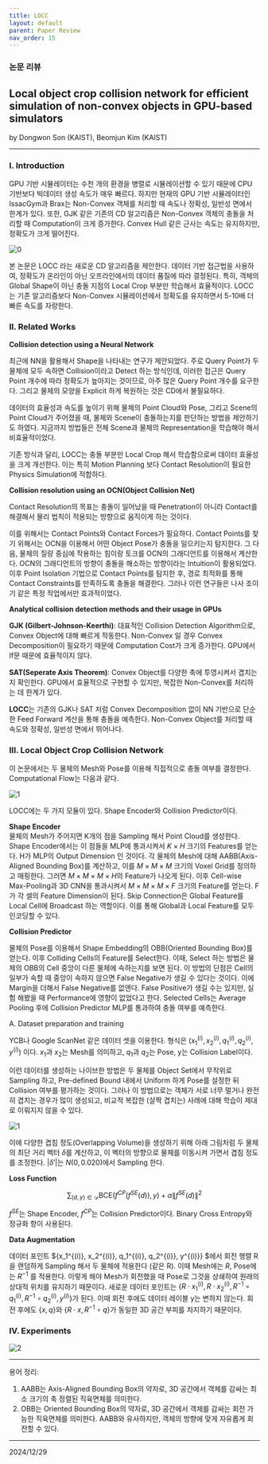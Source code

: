 ```yaml
---
title: LOCC
layout: default
parent: Paper Review
nav_order: 15
---
```


### 논문 리뷰

## Local object crop collision network for efficient simulation of non-convex objects in GPU-based simulators  

by Dongwon Son (KAIST), Beomjun Kim (KAIST)  

---

### **I. Introduction**  

GPU 기반 시뮬레이터는 수천 개의 환경을 병렬로 시뮬레이션할 수 있기 때문에 CPU 기반보다 빅데이터 생성 속도가 매우 빠르다. 하지만 현재의 GPU 기반 시뮬레이터인 IssacGym과 Brax는 Non-Convex 객체를 처리할 때 속도나 정확성, 일반성 면에서 한계가 있다. 또한, GJK 같은 기존의 CD 알고리즘은 Non-Convex 객체의 충돌을 처리할 때 Computation이 크게 증가한다. Convex Hull 같은 근사는 속도는 유지하지만, 정확도가 크게 떨어진다.  

![0](../images/BRAX-LOCC/BRAX-LOCC0.png)

본 논문은 LOCC 라는 새로운 CD 알고리즘을 제안한다. 데이터 기반 접근법을 사용하여, 정확도가 온라인이 아닌 오프라인에서의 데이터 품질에 따라 결정된다. 특히, 객체의 Global Shape이 아닌 충돌 지점의 Local Crop 부분만 학습해서 효율적이다. LOCC는 기존 알고리즘보다 Non-Convex 시뮬레이션에서 정확도를 유지하면서 5-10배 더 빠른 속도를 자랑한다.  

### **II. Related Works**  

**Collision detection using a Neural Network**  

최근에 NN을 활용해서 Shape을 나타내는 연구가 제안되었다. 주로 Query Point가 두 물체에 모두 속하면 Collision이라고 Detect 하는 방식인데, 이러한 접근은 Query Point 개수에 따라 정확도가 높아지는 것이므로, 아주 많은 Query Point 개수를 요구한다. 그리고 물체의 모양을 Explicit 하게 복원하는 것은 CD에서 불필요하다.  

데이터의 효율성과 속도를 높이기 위해 물체의 Point Cloud와 Pose, 그리고 Scene의 Point Cloud가 주어졌을 때, 물체와 Scene이 충돌하는지를 판단하는 방법을 제안하기도 하였다. 지금까지 방법들은 전체 Scene과 물체의 Representation을 학습해야 해서 비효율적이었다.  

기존 방식과 달리, LOCC는 충돌 부분만 Local Crop 해서 학습함으로써 데이터 효율성을 크게 개선한다. 이는 특히 Motion Planning 보다 Contact Resolution이 필요한 Physics Simulation에 적합하다.  


**Collision resolution using an OCN(Object Collision Net)**  

Contact Resolution의 목표는 충돌이 일어났을 때 Penetration이 아니라 Contact를 해결해서 물리 법칙이 적용되는 방향으로 움직이게 하는 것이다. 

이를 위해서는 Contact Points와 Contact Forces가 필요하다. Contact Points를 찾기 위해서는 OCN을 이용해서 어떤 Object Pose가 충돌을 일으키는지 탐지한다. 그 다음, 물체의 질량 중심에 작용하는 힘이랑 토크를 OCN의 그래디언트를 이용해서 계산한다. OCN의 그래디언트의 방향이 충돌을 해소하는 방향이라는 Intuition이 활용되었다. 이후 Point Isolation 기법으로 Contact Points를 탐지한 후, 경로 최적화를 통해 Contact Constraints를 만족하도록 충돌을 해결한다. 그러나 이런 연구들은 나사 조이기 같은 특정 작업에서만 효과적이었다.  

**Analytical collision detection methods and their usage in GPUs**  

**GJK (Gilbert-Johnson-Keerthi)**: 대표적인 Collision Detection Algorithm으로, Convex Object에 대해 빠르게 작동한다. Non-Convex 일 경우 Convex Decomposition이 필요하기 때문에 Computation Cost가 크게 증가한다. GPU에서 If문 때문에 효율적이지 않다.  

**SAT(Seperate Axis Theorem)**: Convex Object를 다양한 축에 투영시켜서 겹치는지 확인한다. GPU에서 효율적으로 구현할 수 있지만, 복잡한 Non-Convex를 처리하는 데 한계가 있다.  

**LOCC**는 기존의 GJK나 SAT 처럼 Convex Decomposition 없이 NN 기반으로 단순한 Feed Forward 계산을 통해 충돌을 예측한다. Non-Convex Object를 처리할 때 속도와 정확성, 일반성 면에서 뛰어나다.  


### **III. Local Object Crop Collision Network**  

이 논문에서는 두 물체의 Mesh와 Pose를 이용해 직접적으로 충돌 여부를 결정한다. Computational Flow는 다음과 같다.  

![1](../images/BRAX-LOCC/BRAX-LOCC.png)

LOCC에는 두 가지 모듈이 있다. Shape Encoder와 Collision Predictor이다. 

**Shape Encoder**  
물체의 Mesh가 주어지면 K개의 점을 Sampling 해서 Point Cloud를 생성한다. Shape Encoder에서는 이 점들을 MLP에 통과시켜서 $K \times H$ 크기의 Features를 얻는다. H가 MLP의 Output Dimension 인 것이다. 각 물체의 Mesh에 대해 AABB(Axis-Aligned Bounding Box)를 계산하고, 이를 $M \times M \times M$ 크기의 Voxel Grid를 정의하고 매핑한다. 그러면 $M \times M \times M \times H$의 Feature가 나오게 된다. 이후 Cell-wise Max-Pooling과 3D CNN을 통과시켜서 $M \times M \times M \times F$ 크기의 Feature를 얻는다. F가 각 셀의 Feature Dimension이 된다. Skip Connection은 Global Feature를 Local Cell에 Broadcast 하는 역할이다. 이를 통해 Global과 Local Feature를 모두 인코딩할 수 있다.  

**Collision Predictor**  

물체의 Pose를 이용해서 Shape Embedding의 OBB(Oriented Bounding Box)를 얻는다. 이후 Colliding Cells의 Feature를 Select한다. 이때, Select 하는 방법은 물체의 OBB의 Cell 중앙이 다른 물체에 속하는지를 보면 된다. 이 방법의 단점은 Cell의 일부가 속할 때 중앙이 속하지 않으면 False Negative가 생길 수 있다는 것이다. 이에 Margin을 더해서 False Negative를 없앤다. False Positive가 생길 수는 있지만, 실험 해봤을 때 Performance에 영향이 없었다고 한다. Selected Cells는 Average Pooling 후에 Collision Predictor MLP를 통과하여 충돌 여부를 예측한다. 

A. Dataset preparation and training  

YCB나 Google ScanNet 같은 데이터 셋을 이용한다. 형식은 ${(x_1^{(i)}, x_2^{(i)}, q_1^{(i)}, q_2^{(i)}, y^{(i)})}$ 이다. $x_1$과 $x_2$는 Mesh를 의미하고, $q_1$과 $q_2$는 Pose, y는 Collision Label이다. 

이런 데이터를 생성하는 나이브한 방법은 두 물체를 Object Set에서 무작위로 Sampling 하고, Pre-defined Bound 내에서 Uniform 하게 Pose를 설정한 뒤 Collision 여부를 평가하는 것이다. 그러나 이 방법으로는 객체가 서로 너무 멀거나 완전히 겹치는 경우가 많이 생성되고, 비교적 복잡한 (살짝 겹치는) 사례에 대해 학습이 제대로 이뤄지지 않을 수 있다.  

![1](../images/BRAX-LOCC/1.png)

이에 다양한 겹침 정도(Overlapping Volume)을 생성하기 위해 아래 그림처럼 두 물체의 최단 거리 벡터 $\delta$를 계산하고, 이 벡터의 방향으로 물체를 이동시켜 가면서 겹침 정도를 조정한다. $\vert \delta' \vert$는 $N(0, 0.020)$에서 Sampling 한다. 

**Loss Function**  

$$
\sum_{(d, y) \in \mathcal{D}} \text{BCE}\left(f^{CP}\left(f^{SE}(d)\right), y\right) + \alpha \left\|f^{SE}(d)\right\|^2  
$$

$f^{SE}$는 Shape Encoder, $f^{CP}$는 Collision Predictor이다. Binary Cross Entropy와 정규화 항이 사용된다.  

**Data Augmentation**  

데이터 포인트 $\{x_1^{(i)}, x_2^{(i)}, q_1^{(i)}, q_2^{(i)}, y^{(i)}\}
$에서 회전 행렬 R을 랜덤하게 Sampling 해서 두 물체에 적용한다 (같은 R). 이때 Mesh에는 $R$, Pose에는 $R^{-1}$ 를 적용한다. 이렇게 해야 Mesh가 회전했을 때 Pose로 그것을 상쇄하여 원래의 상대적 위치를 유지하기 때문이다. 새로운 데이터 포인트는 $\{R \cdot x_1^{(i)}, R \cdot x_2^{(i)}, R^{-1} \circ q_1^{(i)}, R^{-1} \circ q_2^{(i)}, y^{(i)}\}$가 된다. 이때 회전 후에도 데이터 레이블 y는 변하지 않는다. 회전 후에도 $\{x, q\}$와 $\{R \cdot x, R^{-1} \circ q\}$가 동일한 3D 공간 부피를 차지하기 때문이다. 



### **IV. Experiments**  

![2](../images/BRAX-LOCC/BRAX-LOCC2.png)

---
용어 정리:  

1. AABB는 Axis-Aligned Bounding Box의 약자로, 3D 공간에서 객체를 감싸는 최소 크기의 축 정렬된 직육면체를 의미한다.  
2. OBB는 Oriented Bounding Box의 약자로, 3D 공간에서 객체를 감싸는 회전 가능한 직육면체를 의미한다. AABB와 유사하지만, 객체의 방향에 맞게 자유롭게 회전할 수 있다.  

---
2024/12/29